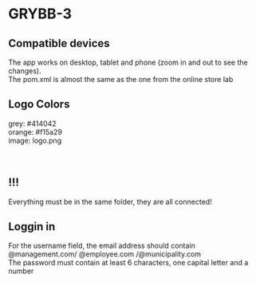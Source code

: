 # GRYBB-3
## Compatible devices
The app works on desktop, tablet and phone (zoom in and out to see the changes). <br>
The pom.xml is almost the same as the one from the online store lab <br>
## Logo Colors
grey: #414042 <br>
orange: #f15a29 <br>
image: logo.png<br><br><br>
## !!!
Everything must be in the same folder, they are all connected!

## Loggin in
For the username field, the email address should contain @management.com/ @employee.com /@municipality.com<br>
The password must contain at least 6 characters, one capital letter and a number
